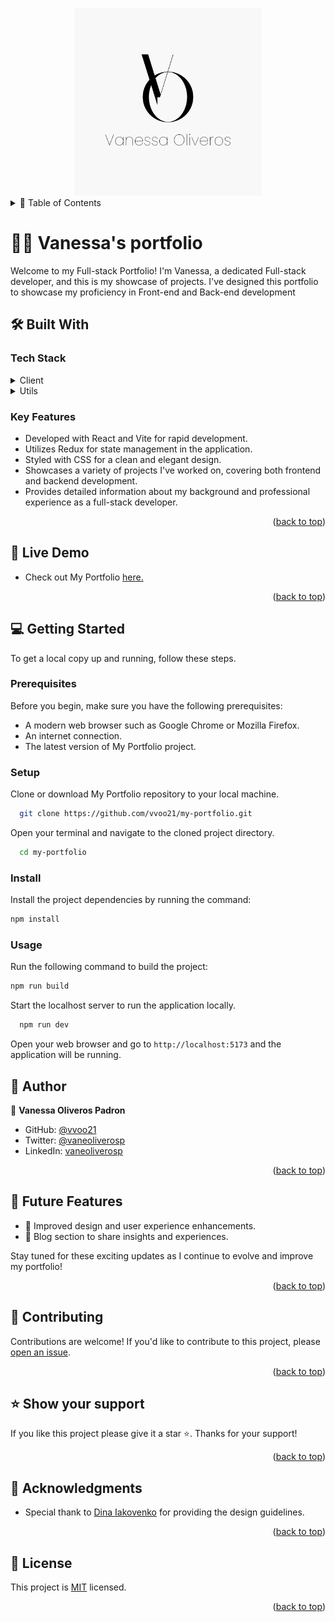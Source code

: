 <a name="readme-top"></a>

<div align="center">
  <img src="./src/assets/logo.png" alt="logo" width="300"  height="auto" />
  <br/>
</div>

<details>
<summary> 📗 Table of Contents</summary>

- [📖 About the Project](#about-project)
  - [🛠 Built With](#built-with)
    - [Tech Stack](#tech-stack)
    - [Key Features](#key-features)
  - [🚀 Link to Live Demo](#live)
- [💻 Getting Started](#getting-started)
  - [Setup](#setup)
  - [Prerequisites](#prerequisites)
  - [Install](#install)
  - [Usage](#usage)
- [👤 Author](#author)
- [🔭 Future Features](#future-features)
- [🤝 Contributing](#contributing)
- [⭐️ Show your support](#support)
- [🙏 Acknowledgements](#acknowledgements)
- [📝 License](#license)
</details>

# 👩‍💻 Vanessa's portfolio <a name="about-project"></a>

Welcome to my Full-stack Portfolio! I'm Vanessa, a dedicated Full-stack developer, and this is my showcase of projects. I've designed this portfolio to showcase my proficiency in Front-end and Back-end development

## 🛠 Built With <a name="built-with"></a>

### Tech Stack <a name="tech-stack"></a>

<details>
  <summary>Client</summary>
  <ul>
    <li>Library: <a href="https://react.dev/">React</a></li>
    <li>State management: <a href="https://redux.js.org/">Redux</a></li>
    <li>Styling: CSS</li>
  </ul>
</details>

<details>
  <summary>Utils</summary>
  <ul>
    <li>Testing Framework: <a href="https://jestjs.io/">Jest</a></li>
    <li>Package Manager: Node Package Manager(npm)</li>
  </ul>
</details>

### Key Features <a name="key-features"></a>

- Developed with React and Vite for rapid development.
- Utilizes Redux for state management in the application.
- Styled with CSS for a clean and elegant design.
- Showcases a variety of projects I've worked on, covering both frontend and backend development.
- Provides detailed information about my background and professional experience as a full-stack developer.

<p align="right">(<a href="#readme-top">back to top</a>)</p>

## 🚀 Live Demo<a name="live"></a>

- Check out My Portfolio [here.](https://vanessa-oliveros-portfolio.netlify.app/)

<p align="right">(<a href="#readme-top">back to top</a>)</p>

## 💻 Getting Started <a name="getting-started"></a>

To get a local copy up and running, follow these steps.

### Prerequisites

Before you begin, make sure you have the following prerequisites:
- A modern web browser such as Google Chrome or Mozilla Firefox.
- An internet connection.
- The latest version of My Portfolio project.

### Setup

Clone or download My Portfolio repository to your local machine.
```sh
  git clone https://github.com/vvoo21/my-portfolio.git
```
Open your terminal and navigate to the cloned project directory.
```sh
  cd my-portfolio
```

### Install

Install the project dependencies by running the command:
```sh
npm install
```

### Usage
Run the following command to build the project:
```sh
npm run build
```

Start the localhost server to run the application locally.
```sh
  npm run dev
```
Open your web browser and go to `http://localhost:5173` and the application will be running.

## 👤 Author <a name="author"></a>

👤 **Vanessa Oliveros Padron**

- GitHub: [@vvoo21](https://github.com/vvoo21)
- Twitter: [@vaneoliverosp](https://twitter.com/vaneoliverosp)
- LinkedIn: [vaneoliverosp](https://www.linkedin.com/in/vaneoliverosp/)

<p align="right">(<a href="#readme-top">back to top</a>)</p>

## 🔭 Future Features <a name="future-features"></a>

- 🎨 Improved design and user experience enhancements.
- 📝 Blog section to share insights and experiences.

Stay tuned for these exciting updates as I continue to evolve and improve my portfolio!

<p align="right">(<a href="#readme-top">back to top</a>)</p>

## 🤝 Contributing <a name="contributing"></a>

Contributions are welcome! If you'd like to contribute to this project, please [open an issue](https://github.com/vvoo21/my-portfolio/issues).

<p align="right">(<a href="#readme-top">back to top</a>)</p>

## ⭐️ Show your support <a name="support"></a>

If you like this project please give it a star ⭐️. Thanks for your support!

<p align="right">(<a href="#readme-top">back to top</a>)</p>

## 🙏 Acknowledgments <a name="acknowledgements"></a>
- Special thank to [Dina Iakovenko](https://www.behance.net/gallery/162243505/Portfolio-website-forfront-end-developer?tracking_source=search_projects|developer+portfolio) for providing the design guidelines.

<p align="right">(<a href="#readme-top">back to top</a>)</p>

## 📝 License <a name="license"></a>

This project is [MIT](./LICENSE) licensed.

<p align="right">(<a href="#readme-top">back to top</a>)</p>
